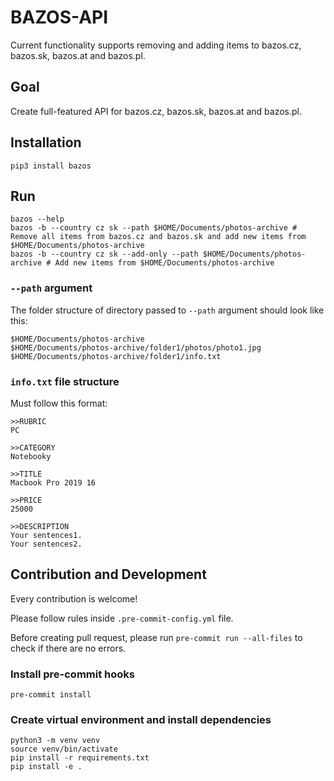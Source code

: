 # BAZOS-API

Current functionality supports removing and adding items to bazos.cz, bazos.sk, bazos.at and bazos.pl.

## Goal
Create full-featured API for bazos.cz, bazos.sk, bazos.at and bazos.pl.

## Installation

```shell
pip3 install bazos
```

## Run

```shell
bazos --help
bazos -b --country cz sk --path $HOME/Documents/photos-archive # Remove all items from bazos.cz and bazos.sk and add new items from $HOME/Documents/photos-archive
bazos -b --country cz sk --add-only --path $HOME/Documents/photos-archive # Add new items from $HOME/Documents/photos-archive
```

### `--path` argument

The folder structure of directory passed to `--path` argument should look like this:

```shell
$HOME/Documents/photos-archive
$HOME/Documents/photos-archive/folder1/photos/photo1.jpg
$HOME/Documents/photos-archive/folder1/info.txt
```

### `info.txt` file structure

Must follow this format:

```shell
>>RUBRIC
PC

>>CATEGORY
Notebooky

>>TITLE
Macbook Pro 2019 16

>>PRICE
25000

>>DESCRIPTION
Your sentences1.
Your sentences2.
```

## Contribution and Development

Every contribution is welcome!

Please follow rules inside `.pre-commit-config.yml` file.

Before creating pull request, please run `pre-commit run --all-files` to check if there are no errors.

### Install pre-commit hooks

```shell
pre-commit install
```

### Create virtual environment and install dependencies

```shell
python3 -m venv venv
source venv/bin/activate
pip install -r requirements.txt
pip install -e .
```
